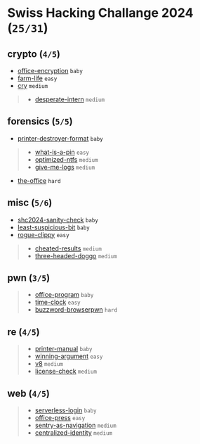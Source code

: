 # Swiss Hacking Challange 2024 (`25/31`)
## crypto (`4/5`)
- [office-encryption](./office-encryption/README.md) `baby`
- [farm-life](./farm-life/README.md) `easy`
- [cry](./cry/README.md) `medium`
> - [desperate-intern](./desperate-intern/README.md) `medium`

## forensics (`5/5`)
- [printer-destroyer-format](./printer-destroyer-format/README.md) `baby`
> - [what-is-a-pin](./what-is-a-pin/README.md) `easy`
> - [optimized-ntfs](./optimized-ntfs/README.md) `medium`
> - [give-me-logs](./give-me-logs/README.md) `medium`
- [the-office](./the-office/README.md) `hard`

## misc (`5/6`)
- [shc2024-sanity-check](./shc2024-sanity-check/README.md) `baby`
- [least-suspicious-bit](./least-suspicious-bit/README.md) `baby`
- [rogue-clippy](./rogue-clippy/README.md) `easy`
> - [cheated-results](./cheated-results/README.md) `medium`
> - [three-headed-doggo](./three-headed-doggo/README.md) `medium`

## pwn (`3/5`)
> - [office-program](./office-program/README.md) `baby`
> - [time-clock](./time-clock/README.md) `easy`
> - [buzzword-browserpwn](./buzzword-browserpwn/README.md) `hard`

## re (`4/5`)
> - [printer-manual](./printer-manual/README.md) `baby`
> - [winning-argument](./winning-argument/README.md) `easy`
> - [v8](./v8/README.md) `medium`
> - [license-check](./license-check/README.md) `medium`

## web (`4/5`)
> - [serverless-login](./serverless-login/README.md) `baby`
> - [office-press](./office-press/README.md) `easy`
> - [sentry-as-navigation](./sentry-as-navigation/README.md) `medium`
> - [centralized-identity](./centralized-identity/README.md) `medium`